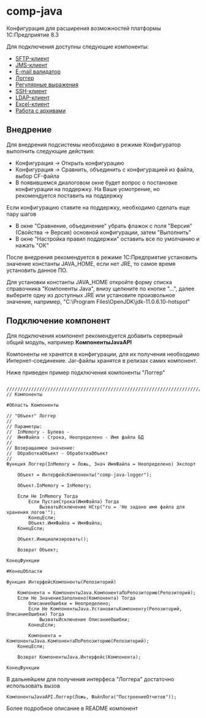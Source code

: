# comp-java

Конфигурация для расширения возможностей платформы 1С:Предприятие 8.3

Для подключения доступны следующие компоненты:
<ul>
  <li>
    <a href = "https://github.com/alexandrkakushin/comp-java-sftpclient">SFTP-клиент</a>  
  </li>
  <li>
    <a href = "https://github.com/alexandrkakushin/comp-java-jmsclient">JMS-клиент</a>
  </li>
  <li>
    <a href = "https://github.com/alexandrkakushin/comp-java-emailvalidator">E-mail валидатор</a>
  </li>
  <li>
    <a href = "https://github.com/alexandrkakushin/comp-java-logger">Логгер</a>
  </li>
  <li>
    <a href = "https://github.com/alexandrkakushin/comp-java-regex">Регулярные выражения</a>
  </li>
  <li>
    <a href = "https://github.com/alexandrkakushin/comp-java-sshclient">SSH-клиент</a>
  </li>  		
  <li>
    <a href = "https://github.com/alexandrkakushin/comp-java-ldapclient">LDAP-клиент</a>
  </li>
  <li>
    <a href = "https://github.com/alexandrkakushin/comp-java-excelclient">Excel-клиент</a>
  </li>
  <li>
    <a href = "https://github.com/alexandrkakushin/comp-java-compress">Работа с архивами</a>
  </li>  
</ul>

## Внедрение
<p>Для внедрения подсистемы необходимо в режиме Конфигуратор выполнить следующие действия:</p>
<ul>
  <li>Конфигурация -> Открыть конфигурацию</li>
  <li>Конфигурация -> Сравнить, объединить с конфигурацией из файла, выбор CF-файла</li>
  <li>В появившемся диалоговом окне будет вопрос о постановке конфигурации на поддержку. 
    На Ваше усмотрение, но рекомендуется поставить на поддержку</li>
</ul>
<p>Если конфигурацию ставите на поддержку, необходимо сделать еще пару шагов</p>
<ul>
  <li>В окне "Сравнение, объединение" убрать флажок с поля "Версия" (Свойства -> Версия) основной конфигурации, затем "Выполнить"</li>
  <li>В окне "Настройка правил поддержки" оставить все по умолчанию и нажать "ОК"</li>
</ul>
<p>После внедрения рекомендуется в режиме 1С:Предприятие установить значение константы JAVA_HOME, 
  если нет JRE, то самое время установить данное ПО. 
<p>  
  Для установки константы JAVA_HOME откройте форму списка справочника "Компоненты Java",
  внизу щелкните по кнопке "...", далее выберите одну из доступных JRE или установите произвольное значение, 
  например, "C:\Program Files\OpenJDK\jdk-11.0.6.10-hotspot"
</p>  

## Подключение компонент

Для подключения компонент рекомендуется добавить серверный общий модуль, например **КомпонентыJavaAPI**

Компоненты не хранятся в конфигурации, для их получения необходимо Интернет-соединение. Jar-файлы хранятся в релизах самих компонент.

Ниже приведен пример подключения компоненты "Логгер"

``` 1С:Enterprise

///////////////////////////////////////////////////////////////////////////////
// Компоненты

#Область Компоненты

// "Объект" Логгер
//
// Параметры:
//  InMemory - Булево - 
//  ИмяФайла - Строка, Неопределено - Имя файла БД
// 
// Возвращаемое значение:
//  ОбработкаОбъект - ОбработкаОбъект
//
Функция Логгер(InMemory = Ложь, Знач ИмяФайла = Неопределено) Экспорт
	
	Объект = ИнтерфейсКомпоненты("comp-java-logger");
			
	Объект.InMemory = InMemory;
	
	Если Не InMemory Тогда		
		Если ПустаяСтрока(ИмяФайла) Тогда
			ВызватьИсключение НСтр("ru = 'Не задано имя файла для хранения логов'");
		КонецЕсли;
		Объект.ИмяФайла = ИмяФайла;	
	КонецЕсли;
	
	Объект.Инициализировать();
		
	Возврат Объект;
	
КонецФункции

#КонецОбласти

Функция ИнтерфейсКомпоненты(Репозиторий)
	
	Компонента = КомпонентыJava.КомпонентаПоРепозиторию(Репозиторий);
	Если Не ЗначениеЗаполнено(Компонента) Тогда
		ОписаниеОшибки = Неопределено;
		Если Не КомпонентыJava.УстановитьКомпоненту(Репозиторий, ОписаниеОшибки) Тогда
			ВызватьИсключение ОписаниеОшибки;			
		КонецЕсли;
				
		Компонента = КомпонентыJava.КомпонентаПоРепозиторию(Репозиторий);
	КонецЕсли;
	
	Возврат КомпонентыJava.Интерфейс(Компонента);	
	
КонецФункции
```

В дальнейшем для получения интерфеса "Логгера" достаточно использовать вызов 

``` 1С:Enterprise
КомпонентыJavaAPI.Логгер(Ложь, ФайлЛога("ПостроениеОтчетов"));
```

Более подробное описание в README компонент